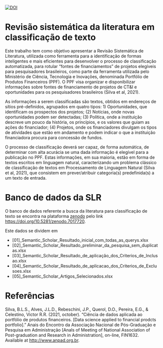 [![DOI](https://zenodo.org/badge/DOI/10.5281/zenodo.7017720.svg)](https://doi.org/10.5281/zenodo.7017720)

# Revisão sistemática da literatura em classificação de texto


Este trabalho tem como objetivo apresentar a Revisão Sistemática de Literatura, utilizada como ferramenta para a identificação de formas inteligentes e mais eficientes para desenvolver o processo de classificação automatizada, para rotular “fontes de financiamentos” de projetos elegíveis para pesquisadores brasileiros, como parte da ferramenta utilizada pelo Ministério de Ciência, Tecnologia e Inovações, denominada Portfólio de Produtos Financeiros (PPF). O PPF visa organizar e disponibilizar informações sobre fontes de financiamento de projetos de CT&I e oportunidades para os pesquisadores brasileiros (Silva et al, 2021).

As informações a serem classificadas são textos, obtidos em endereços de sítios pré-definidos, agrupados em quatro tipos: 1) Oportunidades, que identificam os prospectos dos projetos; (2) Notícias, onde novas oportunidades podem ser detectadas; (3) Política, onde a instituição descreve um pouco da história, os princípios, e os valores que guiam as ações do financiador; (4) Projetos, onde os financiadores divulgam os tipos de atividades que estão em andamento e podem indicar o que a instituição financiadora procura para concessão de fundos.

O processo de classificação deverá ser capaz, de forma automática, de determinar com alta acurácia se uma dada informação é elegível para a publicação no PPF. Estas informações, em sua maioria, estão em forma de textos escritos em linguagem natural, caracterizando um problema clássico de classificação de textos em Processamento de Linguagem Natural (Silva et al, 2021), que consistem em prever/atribuir categoria(s) predefinida(s) a um texto de entrada.

# Banco de dados da SLR

O banco de dados referente a busca da literatura para classificação de texto se encontra na plataforma [zenodo](https://doi.org/10.5281/zenodo.7017720) pelo link https://doi.org/10.5281/zenodo.7017720.


Este dados se dividem em

+ [01]_Semantic_Scholar_Resultado_inicial_com_todas_as_querys.xlsx
+ [02]_Semantic_Scholar_Resultado_preliminar_da_pesquisa_sem_duplicatas.xlsx
+ [03]_Semantic_Scholar_Resultado_de_aplicação_dos_Criterios_de_Inclusao.xlsx
+ [04]_Semantic_Scholar_Resultado_de_aplicacao_dos_Criterios_de_Exclusoes.xlsx
+ [05]_Semantic_Scholar_Artigos_Selecionados.xlsx


# Referências

Silva, B.L.S., Alves, J.L.D., Rebeschini, J.P., Querol, D.O., Pereira, E.G., & Celestino, Victor R.R. (2021, october). “Ciência de dados aplicada ao portfólio de produtos financeiros. [Data science applied to financial prodcts portfolio].” Anais do Encontro da Associação Nacional de Pós-Graduação e Pesquisa em Administração [Anals of Meeting of National Association of Post-graduation and Research in Administration], on-line, FIN1632. Available at http://www.anpad.org.br.
